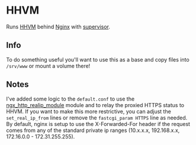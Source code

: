# HHVM

Runs [HHVM](http://hhvm.com/) behind [Nginx](http://nginx.org/) with [supervisor](http://supervisord.org/).

## Info

To do something useful you'll want to use this as a base and copy files into
`/srv/www` or mount a volume there!

## Notes

I've added some logic to the `default.conf` to use the [ngx_http_realip_module](http://nginx.org/en/docs/http/ngx_http_realip_module.html)
module and to relay the proxied HTTPS status to HHVM. If you want to make this more restrictive,
you can adjust the `set_real_ip_from` lines or remove the `fastcgi_param HTTPS` line as needed.
By default, nginx is setup to use the X-Forwarded-For header if the request comes from any
of the standard private ip ranges (10.x.x.x, 192.168.x.x, 172.16.0.0 - 172.31.255.255). 
